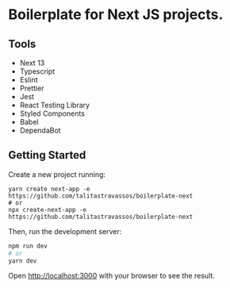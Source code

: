 # Boilerplate for Next JS projects.

## Tools

- Next 13
- Typescript
- Eslint
- Prettier
- Jest
- React Testing Library
- Styled Components
- Babel
- DependaBot

## Getting Started

Create a new project running:

```
yarn create next-app -e https://github.com/talitastravassos/boilerplate-next
# or
npx create-next-app -e https://github.com/talitastravassos/boilerplate-next
```

Then, run the development server:

```bash
npm run dev
# or
yarn dev
```

Open [http://localhost:3000](http://localhost:3000) with your browser to see the result.
